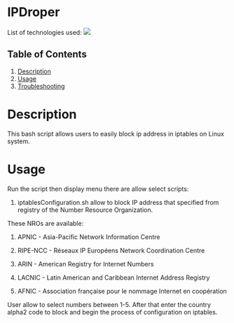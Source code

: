 # IPDroper

<div id="top"></div>
<p style="display: inline">
  <!-- List of technologies used --> 
  List of technologies used:
  
  <img src="https://img.shields.io/badge/Linux--FFA500.svg?logo=Linux&style=plastic">

## Table of Contents

1. [Description](#Description)
2. [Usage](#Usage)
3. [Troubleshooting](#Troubleshooting)

# Description

This bash script allows users to easily block ip address in iptables on Linux system. 

# Usage

Run the script then display menu there are allow select scripts:
1. iptablesConfiguration.sh allow to block IP address that specified from registry of the Number Resource Organization.  

These NROs are available:

1) APNIC - Asia-Pacific Network Information Centre

2) RIPE-NCC - Réseaux IP Européens Network Coordination Centre

3) ARIN - American Registry for Internet Numbers

4) LACNIC - Latin American and Caribbean Internet Address Registry

5) AFNIC - Association française pour le nommage Internet en coopération

User allow to select numbers between 1-5.
After that enter the country alpha2 code to block and begin the process of configuration on iptables.


